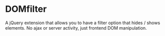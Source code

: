 # DOMfilter
A jQuery extension that allows you to have a filter option that hides / shows elements. No ajax or server activity, just frontend DOM manipulation.
